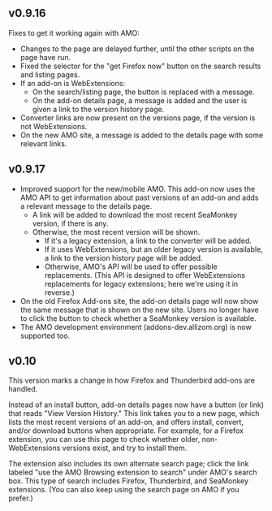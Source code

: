 v0.9.16
-------

Fixes to get it working again with AMO:

* Changes to the page are delayed further, until the other scripts on the page have run.
* Fixed the selector for the "get Firefox now" button on the search results and listing pages.
* If an add-on is WebExtensions:
  * On the search/listing page, the button is replaced with a message.
  * On the add-on details page, a message is added and the user is given a link to the version history page.
* Converter links are now present on the versions page, if the version is not WebExtensions.
* On the new AMO site, a message is added to the details page with some relevant links.

v0.9.17
-------

* Improved support for the new/mobile AMO. This add-on now uses the AMO API to get information about past versions of an add-on and adds a relevant message to the details page.
  * A link will be added to download the most recent SeaMonkey version, if there is any.
  * Otherwise, the most recent version will be shown.
    * If it's a legacy extension, a link to the converter will be added.
	* If it uses WebExtensions, but an older legacy version is available, a link to the version history page will be added.
	* Otherwise, AMO's API will be used to offer possible replacements. (This API is designed to offer WebExtensions replacements for legacy extensions; here we're using it in reverse.)
* On the old Firefox Add-ons site, the add-on details page will now show the same message that is shown on the new site. Users no longer have to click the button to check whether a SeaMonkey version is available.
* The AMO development environment (addons-dev.allizom.org) is now supported too.

v0.10
-----

This version marks a change in how Firefox and Thunderbird add-ons are handled.

Instead of an install button, add-on details pages now have a button (or link)
that reads "View Version History." This link takes you to a new page, which
lists the most recent versions of an add-on, and offers install, convert,
and/or download buttons when appropriate. For example, for a Firefox
extension, you can use this page to check whether older, non-WebExtensions
versions exist, and try to install them.

The extension also includes its own alternate search page; click the link
labeled "use the AMO Browsing extension to search" under AMO's search box.
This type of search includes Firefox, Thunderbird, and SeaMonkey extensions.
(You can also keep using the search page on AMO if you prefer.)

